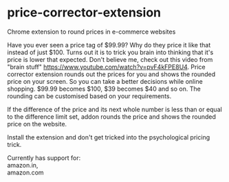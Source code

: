 # price-corrector-extension
Chrome extension to round prices in e-commerce websites 

Have you ever seen a price tag of $99.99? Why do they price it like that instead of just $100. Turns out it is to trick you brain into thinking that it's price is lower that expected. Don't believe me, check out this video from "brain stuff" https://www.youtube.com/watch?v=pvF4kFPE8U4.
Price corrector extension rounds out the prices for you and shows the rounded price on your screen. So you can take a better decisions while online shopping.
$99.99 becomes $100, $39 becomes $40 and so on.
The rounding can be customised based on your requirements.

If the difference of the price and its next whole number is less than or equal to the difference limit set, addon rounds the price and shows the rounded price on the website.

Install the extension and don't get tricked into the psychological pricing trick.

Currently has support for:<br>
amazon.in,<br>
amazon.com<br>
